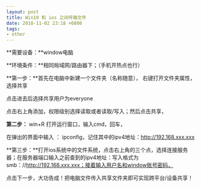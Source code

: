 ```yaml
---
layout: post
title: Win10 和 ios 之间传输文件
date: 2018-11-02 23:18 +0800
tags:
- other
---
```


<!-- Global site tag (gtag.js) - Google Analytics -->
  <script async src="https://www.googletagmanager.com/gtag/js?id=G-TG0XJZG53F"></script>
  <script>
    window.dataLayer = window.dataLayer || [];
    function gtag(){dataLayer.push(arguments);}
    gtag('js', new Date());

    gtag('config', 'G-TG0XJZG53F');
  </script>

**需要设备：**window电脑

**环境条件：**相同局域网/路由器下；（手机开热点也行）

**第一步：**首先在电脑中新建一个文件夹（名称随意）， 右键打开文件夹属性，选择共享





点击进去后选择共享用户为everyone


点击右上角添加，权限级别选择读取或者读取/写入；然后点击共享，


**第二步：** win+R 打开运行窗口，输入cmd，回车，


在弹出的界面中输入 ： ipconfig，记住其中的ipv4地址：http://192.168.xxx.xxx

**第三步：**打开ios系统中的文件系统，点击右上角的三个点，选择连接服务器；在服务器端口输入之前查到的ipv4地址：写入格式为smb：//http://192.168.xxx.xxx；接着输入用户名和window账号密码，


点击下一步，大功告成！把电脑文件传入共享文件夹即可实现跨平台/设备共享！
